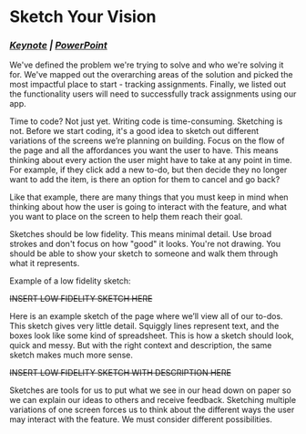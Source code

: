 # Sketch Your Vision

### ***[Keynote](https://www.dropbox.com/s/q41wz2c0cb0zcrw/05-%20Keynote%20-%20Sketch%20Your%20Vision.key?dl=0 "Sketch Your Vision - Keynote") | [PowerPoint](https://www.dropbox.com/s/xxjp76pulvax1vg/05-%20PowerPoint%20-%20Sketch%20Your%20Vision.pptx?dl=0 "Sketch Your Vision - PowePoint")***

We've defined the problem we're trying to solve and who we're solving it for. We've mapped out the overarching areas of the solution and picked the most impactful place to start - tracking assignments. Finally, we listed out the functionality users will need to successfully track assignments using our app.

Time to code? Not just yet. Writing code is time-consuming. Sketching is not. Before we start coding, it's a good idea to sketch out different variations of the screens we’re planning on building. Focus on the flow of the page and all the affordances you want the user to have. This means thinking about every action the user might have to take at any point in time. For example, if they click add a new to-do, but then decide they no longer want to add the item, is there an option for them to cancel and go back?

Like that example, there are many things that you must keep in mind when thinking about how the user is going to interact with the feature, and what you want to place on the screen to help them reach their goal.

Sketches should be low fidelity. This means minimal detail. Use broad strokes and don't focus on how "good" it looks. You're not drawing. You should be able to show your sketch to someone and walk them through what it represents.

Example of a low fidelity sketch:

~~INSERT LOW FIDELITY SKETCH HERE~~

Here is an example sketch of the page where we’ll view all of our to-dos. This sketch gives very little detail. Squiggly lines represent text, and the boxes look like some kind of spreadsheet. This is how a sketch should look, quick and messy. But with the right context and description, the same sketch makes much more sense.

~~INSERT LOW FIDELITY SKETCH WITH DESCRIPTION HERE~~

Sketches are tools for us to put what we see in our head down on paper so we can explain our ideas to others and receive feedback. Sketching multiple variations of one screen forces us to think about the different ways the user may interact with the feature. We must consider different possibilities.
